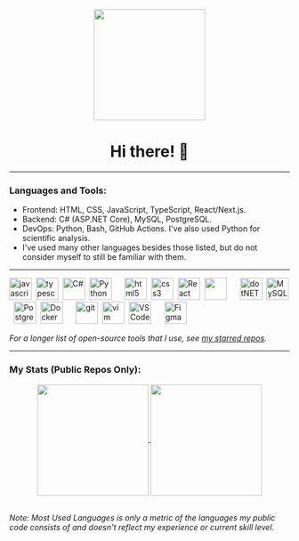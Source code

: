 <div align="center">
  <img src="https://media.giphy.com/media/jdPMeyv9rn0hZHh8n9/giphy.gif" width="200"/>

<!-- Profile views counter: ![](https://komarev.com/ghpvc/?username=jt-ziolo&style=flat-square) -->
<br>
<h1> Hi there! 👋 </h1>

<!-- Read more about me on my portfolio website [here](https://telomericweb.com). -->

</div>

---

### Languages and Tools:
- Frontend: HTML, CSS, JavaScript, TypeScript, React/Next.js.
- Backend: C# (ASP.NET Core), MySQL, PostgreSQL.
- DevOps: Python, Bash, GitHub Actions. I've also used Python for scientific analysis.
- I've used many other languages besides those listed, but do not consider myself to still be familiar with them.

---

<p align="left">
  <!-- Languages -->
  <img src="https://cdn.jsdelivr.net/gh/devicons/devicon/icons/javascript/javascript-original.svg" title="javascript" alt="javascript" width="40" height="40"/>&nbsp;
  <img src="https://cdn.jsdelivr.net/gh/devicons/devicon/icons/typescript/typescript-original.svg" title="typescript" width="40" height="40"/>&nbsp;
  <img src="https://cdn.jsdelivr.net/gh/devicons/devicon/icons/csharp/csharp-original.svg" title="C#" alt="C#" width="40" height="40"/>&nbsp;
  <img src="https://cdn.jsdelivr.net/gh/devicons/devicon/icons/python/python-original.svg" title="Python" alt="Python" width="40" height="40"/>&nbsp;
  &nbsp;&nbsp;&nbsp;
  <!-- Frontend -->
  <img src="https://cdn.jsdelivr.net/gh/devicons/devicon/icons/html5/html5-original.svg" title="html5" alt="html5" width="40" height="40"/>&nbsp;
  <img src="https://cdn.jsdelivr.net/gh/devicons/devicon/icons/css3/css3-original.svg" title="css3" alt="css3" width="40" height="40"/>&nbsp;
  <img src="https://cdn.jsdelivr.net/gh/devicons/devicon/icons/react/react-original.svg" title="React" alt="React" width="40" height="40"/>&nbsp;
  <img src="https://assets.vercel.com/image/upload/v1662130559/nextjs/Icon_light_background.png" width="40" height="40"/>&nbsp;
  &nbsp;&nbsp;&nbsp;
  <!-- Backend -->
  <img src="https://cdn.jsdelivr.net/gh/devicons/devicon/icons/dotnetcore/dotnetcore-original.svg" title="dotNET" alt="dotNET" width="40" height="40"/>&nbsp;
  <img src="https://cdn.jsdelivr.net/gh/devicons/devicon/icons/mysql/mysql-original.svg" title="MySQL" alt="MySQL" width="40" height="40"/>&nbsp;
  <img src="https://cdn.jsdelivr.net/gh/devicons/devicon/icons/postgresql/postgresql-original.svg" title="PostgreSQL" alt="PostgreSQL" width="40" height="40"/>&nbsp;
  <img src="https://cdn.jsdelivr.net/gh/devicons/devicon/icons/docker/docker-original.svg" title="Docker" alt="Docker" width="40" height="40"/>&nbsp;
  &nbsp;&nbsp;&nbsp;
  <!-- Tools -->
  <img src="https://cdn.jsdelivr.net/gh/devicons/devicon/icons/git/git-original.svg" title="git" alt="git" width="40" height="40"/>&nbsp;
  <img src="https://cdn.jsdelivr.net/gh/devicons/devicon/icons/vim/vim-original.svg" title="vim" alt="vim" width="40" height="40"/>&nbsp;
  <img src="https://cdn.jsdelivr.net/gh/devicons/devicon/icons/vscode/vscode-original.svg" title="VS Code" alt="VS Code" width="40" height="40"/>&nbsp;
  &nbsp;&nbsp;&nbsp;
  <!-- Design Tools -->
  <img src="https://cdn.jsdelivr.net/gh/devicons/devicon/icons/figma/figma-original.svg" title="Figma" alt="Figma" width="40" height="40"/>&nbsp;
</p>

<i>For a longer list of open-source tools that I use, see [my starred repos](https://github.com/jt-ziolo?tab=stars).</i>

---

### My Stats (Public Repos Only):

<div align="center">
<a href="https://github.com/anuraghazra/github-readme-stats">
  <img height=200 align="center" src="https://github-readme-stats.vercel.app/api?username=jt-ziolo&show_icons=true&theme=tokyonight" />
</a>
<a href="https://github.com/anuraghazra/github-readme-stats">
  <img height=200 align="center" src="https://github-readme-stats.vercel.app/api/top-langs/?username=jt-ziolo&layout=donut&theme=tokyonight" />
</a>
</div>

<br>

<i>Note: Most Used Languages is only a metric of the languages my public code consists of and doesn't reflect my experience or current skill level.</i>


<!--
**jt-ziolo/jt-ziolo** is a ✨ _special_ ✨ repository because its `README.md` (this file) appears on your GitHub profile.

Here are some ideas to get you started:

- 🔭 I’m currently working on ...
- 🌱 I’m currently learning ...
- 👯 I’m looking to collaborate on ...
- 🤔 I’m looking for help with ...
- 💬 Ask me about ...
- 📫 How to reach me: ...
- 😄 Pronouns: ...
- ⚡ Fun fact: ...
-->
